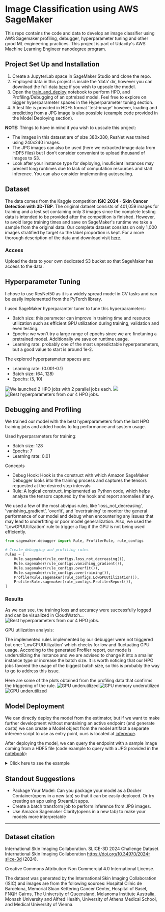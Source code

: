 # Image Classification using AWS SageMaker

This repo contains the code and data to develop an image classifier using AWS Sagemaker profiling, debugger, hyperparameter tuning and other good ML engineering practices. This project is part of Udacity's AWS Machine Learning Engineer nanodegree program.

## Project Set Up and Installation
1. Create a JupyterLab space in SageMaker Studio and clone the repo.
2. Employed data in this project is inside the 'data' dir, however you can download the full data [here](https://www.kaggle.com/competitions/isic-2024-challenge/data) if you wish to upscale the model.
3. Open the [train_and_deploy](https://github.com/DannyLCG/ImageClassificationUsingAmazonSageMaler/blob/main/train_and_deploy.ipynb) notebook to perform HPO, and Profiling/Debugging of an optmized model. Feel free to explore on bigger hyperparameter spaces in the Hyperparameter tuning section.
4. A test file is provided in HDF5 format 'test-image' however, loading and predicting from a JPG image is also possible (example code provided in the Model Deploying section).

**NOTE:** Things to have in mind if you wish to upscale this project:

- The images in this dataset are of size 380x380, ResNet was trained using 240x240 images.
- The JPG images can also be used (here we extracted image data from  HDF5 files) but I don't consider convenient to upload thousand of images to S3.
- Look after your instance type for deploying, insuficient instances may present long runtimes due to lack of computation resources and stall inference. You can also consider implementing autoscaling.
    

## Dataset
The data comes from the Kaggle competition **ISIC 2024 - Skin Cancer Detection with 3D-TBP**.
The original dataset consists of 401,059 images for training and a test set containing only 3 images since the complete testing data is intended to be provided after the competition is finished. However, to avoid large training times and save on SageMaker's runtime we take a sample from the original data: Our complete dataset consists on only 1,000 images stratified by target so the label proportion is kept. For a more thorough description of the data and download visit [here](https://www.kaggle.com/competitions/isic-2024-challenge/overview).

### Access
Upload the data to your own dedicated S3 bucket so that SageMaker has access to the data. 

## Hyperparameter Tuning
I chose to use ResNet50 as it is a widely spread model in CV tasks and can be easily implemented from the PyTorch library.

I used SageMaker hyperparamter tuner to tune this hyperparameters:
- Batch size: this parameter can improve in training time and resource utilization such as efficient GPU utilization during training, validation and even testing.
- Epochs: we won't try a large range of epochs since we are finetuning a pretrained model. Additionally we save on runtime usage.
- Learning rate: probably one of the most unpredictable hyperparameters, but a good value to start is around 1e-2.

The explored hyperparameter spaces are:
- Learning rate: (0.001-0.1)
- Batch size: (64, 128)
- Epochs: (5, 10)

![We launched 2 HPO jobs with 2 parallel jobs each.](images/HPO1.png)
![](images/HPO2.png)
![Best hyperparameters from our 4 HPO jobs.](images/logs_metrics.png)

## Debugging and Profiling
We trained our model with the best hyperparameters from the last HPO training jobs and added hooks to log performance and system usage. 

Used hyperparameters for training:
- Batch size: 128
- Epochs: 7
- Learning rate: 0.01

Concepts
- Debug Hook: Hook is the construct with which Amazon SageMaker Debugger looks into the training process and captures the tensors requested at the desired step intervals
- Rule: A logical construct, implemented as Python code, which helps analyze the tensors captured by the hook and report anomalies if any.

We used a few of the most abvipus rules, like 'loss_not_decreasing', 'vanishing_gradient', 'overfit', and 'overtraining' to monitor the general performance of our model and debug when encountering any issues that may lead to underfitting or poor model generalization. Also, we used the 'LowGPUUtilization' rule to trigger a flag if the GPU is not being used efficiently.

```python
from sagemaker.debugger import Rule, ProfilerRule, rule_configs

# Create debugging and profiling rules
rules = [
    Rule.sagemaker(rule_configs.loss_not_decreasing()),
    Rule.sagemaker(rule_configs.vanishing_gradient()),
    Rule.sagemaker(rule_configs.overfit()),
    Rule.sagemaker(rule_configs.overtraining()),
    ProfilerRule.sagemaker(rule_configs.LowGPUUtilization()),
    ProfilerRule.sagemaker(rule_configs.ProfilerReport()), 
]
```


### Results

As we can see, the training loss and accuracy were successfully logged and can be visualized in CloudWatch...
![Best hyperparameters from our 4 HPO jobs.](images/logs_hyperparams.png)

GPU utilization analysis:

The implemented rules implemented by our debugger were not triggered but one:  'LowGPUUtilization' which checks for low and fluctuating GPU usage. According to the generated Profiler report, our mode is underutilizing the instance and we are advised to change it into a smaller instance type or increase the batch size. It is worth noticing that our HPO jobs favored the usage of the biggest batch size, so this is probably the way to go to address this issue.

Here are some of the plots obtained from the profiling data that confirms the triggering of the rule.
![GPU underutilized](images/bokeh_plot.png)
![GPU memory underutilized](images/bokeh_plot2.png)
![CPU underutilized](images/bokeh_plot3.png)

## Model Deployment

We can directly deploy the model from the estimator, but if we want to make further development without mantaining an active endpoint (and generate costs) we can create a Model object from the model artifact a separate inferene script to use as entry point, ours is located at [inference](https://github.com/DannyLCG/ImageClassificationUsingAmazonSageMaler/blob/main/scripts/inference.py).

After deploying the model, we can query the endpoint with a sample image coming from a HDF5 file (code example to query with a JPG provided in the [notebook](https://github.com/DannyLCG/ImageClassificationUsingAmazonSageMaler/blob/main/train_and_deploy.ipynb)):

<details>
  <summary> Click here to see the example </summary>

```python
import io

import h5py
import numpy as np
from PIL import Image
from torchvision import transforms
import matplotlib.pyplot as plt

test_file = "data/isic-2024-challenge/test-image.hdf5"

def read_images(file_path):
    '''Function to read image data from a HDF5 file.
    Params:
        file_path: str, the file path to the HDF5 file.
        
    return: dict, a dictionary in the form of {Image ID: numpy array}"'''
    with h5py.File(file_path, 'r') as file:
        ids_list = list(file.keys())
        images = {}
        for img_id in tqdm(ids_list):
            # Extract the image data
            image_data = file[img_id][()] #retrieve the entire data from each dataset
            image = Image.open(io.BytesIO(image_data))
            images[img_id] = np.array(image)

    return images

test_images = read_images(test_file)

test_img_id, test_img_array = next(iter(test_images.items()))

# Convert np array to image
image = Image.fromarray(test_img_array)

#Create needed data transformations
# Pretrained params used for efficientNet_b4 during pretraining
pretrained_size = 380
mean = [0.485, 0.456, 0.406]
std = [0.229, 0.224, 0.225]

transformation = transforms.Compose([
    transforms.Resize(pretrained_size),
    transforms.ToTensor(),
    transforms.Normalize(mean, std)
])

tensor_image = transformation(image)
tensor_image_large = tensor_image.unsqueeze(0) #shape must now be (1, 3 , 380, 380)
# Predict
response = predictor.predict(data=tensor_image_large)
predicted_label = np.argmax(response, 1)[0]

print(f"Predicted label for our test image: {predicted_label}")

# Plot the image
plt.figure()
plt.imshow(test_img_array)
plt.title(f"Image ID: {test_img_id}")
plt.axis('off')
plt.show()

```

</details>

## Standout Suggestions

- Package Your Model: Can you package your model as a Docker Container(opens in a new tab) so that it can be easily deployed. Or try creating an app using StreamLit apps.
- Create a batch transform job to perform inference from JPG images.
- Use Amazon Sagemaker Clarity(opens in a new tab) to make your models more interpretable

---
## Dataset citation
International Skin Imaging Collaboration. SLICE-3D 2024 Challenge Dataset. International Skin Imaging Collaboration https://doi.org/10.34970/2024-slice-3d (2024).

Creative Commons Attribution-Non Commercial 4.0 International License.

The dataset was generated by the International Skin Imaging Collaboration (ISIC) and images are from the following sources: Hospital Clínic de Barcelona, Memorial Sloan Kettering Cancer Center, Hospital of Basel, FNQH Cairns, The University of Queensland, Melanoma Institute Australia, Monash University and Alfred Health, University of Athens Medical School, and Medical University of Vienna.